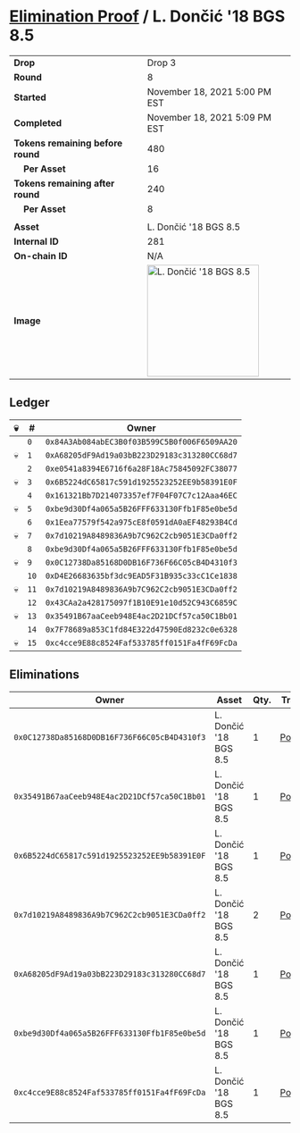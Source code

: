 # [Elimination Proof](./readme.md) / L. Dončić &#039;18 BGS 8.5

|||
|---|---|
| **Drop** | Drop 3 |
| **Round** | 8 |
| **Started** | November 18, 2021 5:00 PM EST |
| **Completed** | November 18, 2021 5:09 PM EST |
| **Tokens remaining before round** | 480 |
| **&nbsp;&nbsp;&nbsp;&nbsp;Per Asset** | 16 |
| **Tokens remaining after round** | 240 |
| **&nbsp;&nbsp;&nbsp;&nbsp;Per Asset** | 8 |
| | |
| **Asset** | L. Dončić &#039;18 BGS 8.5 |
| **Internal ID** | 281 |
| **On-chain ID** | N/A |
| **Image** | <img src="https://tcdn.blokpax.com/94d9199b-dc2a-4296-aee4-c874e92cbf74/01074105ac8ca1e1732e037074838332d07e12aa3309e5015da839141b9782fe.jpg" height="200" alt="L. Dončić &#039;18 BGS 8.5" /> |

## Ledger

| 💀 | # | Owner |
| --- | --- | --- |
|  | `0` | `0x84A3Ab084abEC3B0f03B599C5B0f006F6509AA20` |
| 💀 | `1` | `0xA68205dF9Ad19a03bB223D29183c313280CC68d7` |
|  | `2` | `0xe0541a8394E6716f6a28F18Ac75845092FC38077` |
| 💀 | `3` | `0x6B5224dC65817c591d1925523252EE9b58391E0F` |
|  | `4` | `0x161321Bb7D214073357ef7F04F07C7c12Aaa46EC` |
| 💀 | `5` | `0xbe9d30Df4a065a5B26FFF633130Ffb1F85e0be5d` |
|  | `6` | `0x1Eea77579f542a975cE8f0591dA0aEF48293B4Cd` |
| 💀 | `7` | `0x7d10219A8489836A9b7C962C2cb9051E3CDa0ff2` |
|  | `8` | `0xbe9d30Df4a065a5B26FFF633130Ffb1F85e0be5d` |
| 💀 | `9` | `0x0C12738Da85168D0DB16F736F66C05cB4D4310f3` |
|  | `10` | `0xD4E26683635bf3dc9EAD5F31B935c33cC1Ce1838` |
| 💀 | `11` | `0x7d10219A8489836A9b7C962C2cb9051E3CDa0ff2` |
|  | `12` | `0x43CAa2a428175097f1B10E91e10d52C943C6859C` |
| 💀 | `13` | `0x35491B67aaCeeb948E4ac2D21DCf57ca50C1Bb01` |
|  | `14` | `0x7F78689a853C1fd84E322d47590Ed8232c0e6328` |
| 💀 | `15` | `0xc4cce9E88c8524Faf533785ff0151Fa4fF69FcDa` |


## Eliminations

| Owner | Asset | Qty. | Transaction |
| --- | --- | --- | --- |
| `0x0C12738Da85168D0DB16F736F66C05cB4D4310f3` | L. Dončić '18 BGS 8.5 | 1 | [Polygonscan](https://polygonscan.com/tx/0x7e5ba550ff73d4f6f004199548c3e9cb52da3775c81ab43e95f84a0fb4dbf5ab) |
| `0x35491B67aaCeeb948E4ac2D21DCf57ca50C1Bb01` | L. Dončić '18 BGS 8.5 | 1 | [Polygonscan](https://polygonscan.com/tx/0x6dba4392db10bc14c269ca77da4d2ef6fd84639feef778fac803fd2021be7be3) |
| `0x6B5224dC65817c591d1925523252EE9b58391E0F` | L. Dončić '18 BGS 8.5 | 1 | [Polygonscan](https://polygonscan.com/tx/0xc875dc77fd980d2675f89915c373bea59b31637edc77d946a9d146e3ed208a3e) |
| `0x7d10219A8489836A9b7C962C2cb9051E3CDa0ff2` | L. Dončić '18 BGS 8.5 | 2 | [Polygonscan](https://polygonscan.com/tx/0x1277dc80965593030b4c2a6b65798d9d23ea3f421773d6a4d837041d125a1465) |
| `0xA68205dF9Ad19a03bB223D29183c313280CC68d7` | L. Dončić '18 BGS 8.5 | 1 | [Polygonscan](https://polygonscan.com/tx/0x584a9469df10c38cbd310f0f4bfcbe7fb956d90f6a35d3b9eb36e448efb51f05) |
| `0xbe9d30Df4a065a5B26FFF633130Ffb1F85e0be5d` | L. Dončić '18 BGS 8.5 | 1 | [Polygonscan](https://polygonscan.com/tx/0x9cea8efecb04fa68a964d8f44d3754537943a8438494ae0b421371a59636641e) |
| `0xc4cce9E88c8524Faf533785ff0151Fa4fF69FcDa` | L. Dončić '18 BGS 8.5 | 1 | [Polygonscan](https://polygonscan.com/tx/0x81cdaec8628ba586a4cc53dbe957770a57c1e5eb67ed0c821776d4ad9ae5f362) |

